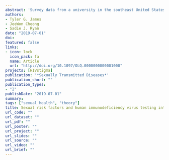 ```yaml
---
abstract: 'Survey data from a university in the southeast United States were used to estimate the relation between sexual risk factors, perceived susceptibility, and human immunodeficiency virus testing intention among sexually active college students who had never been tested. Sexual risk factors, but not knowledge, were indirectly related to increased human immunodeficiency virus testing intention through perceived susceptibility.'
authors:
- Tyler G. James
- JeeWon Cheong
- Sadie J. Ryan
date: "2019-07-01"
doi: 
featured: false
links:
- icon: lock
  icon_pack: fa
  name: Article
  url: "http://doi.org/10.1097/OLQ.0000000000001000"
projects: [HIVstigma]
publication: '*Sexually Transmitted Diseases*'
publication_short: ""
publication_types:
- "2"
publishDate: "2019-07-01"
summary: 
tags: ["sexual health", "theory"]
title: Sexual risk factors and human immunodeficiency virus testing intention among at-risk college students who have never been tested
url_code: ""
url_dataset: ""
url_pdf: ""
url_poster: ""
url_project: ""
url_slides: ""
url_source: ""
url_video: ""
url_brief: ""
---
```

<script type="text/javascript" src="https://d1bxh8uas1mnw7.cloudfront.net/assets/embed.js"></script><div class='altmetric-embed' data-badge-type='donut' data-condensed='true' data-badge-details='right' data-doi="10.1097/OLQ.0000000000001000"></div>